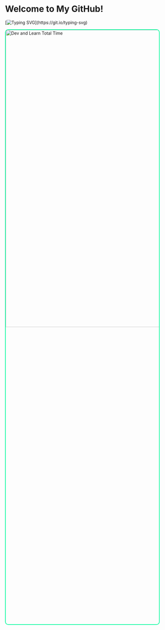 # Welcome to My GitHub!

[![Typing SVG](https://readme-typing-svg.herokuapp.com?font=Fira+Code&pause=1000&color=F787F7&background=14A9FF00&random=false&width=435&lines=emm,兄弟你好香...欢迎光临我的GitHub!.........哎嘿@Kaguya_RE~)](https://git.io/typing-svg)

  <img src="https://github-readme-stats.vercel.app/api/wakatime?username=Kaguya_1210&theme=gradient&border_color=00FA9A&border_radius=10&bg_color=30,e96443,904e95&title_color=fff&text_color=fff&layout=compact&langs_count=22&custom_title=Dev%20and%20Learn%20Total%20Time" alt="Dev and Learn Total Time" style="width: 190%;height: 50%; border: 2px solid #00FA9A; border-radius: 10px;">


<!--
**Kaguya-1210/Kaguya-1210** is a ✨ _special_ ✨ repository because its `README.md` (this file) appears on your GitHub profile.

Here are some ideas to get you started:

- 🔭 I’m currently working on ...
- 🌱 I’m currently learning ...
- 👯 I’m looking to collaborate on ...
- 🤔 I’m looking for help with ...
- 💬 Ask me about ...
- 📫 How to reach me: ...
- 😄 Pronouns: ...
- ⚡ Fun fact: ...
-->

